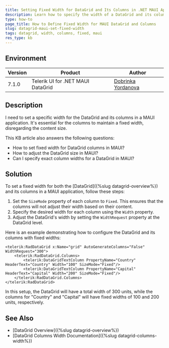 ```yaml
---
title: Setting Fixed Width for DataGrid and Its Columns in .NET MAUI App
description: Learn how to specify the width of a DataGrid and its columns in a MAUI application by using the WidthRequest and Width properties.
type: how-to
page_title: How to Define Fixed Width for MAUI DataGrid and Columns
slug: datagrid-maui-set-fixed-width
tags: datagrid, width, columns, fixed, maui
res_type: kb
---
```


## Environment

| Version | Product | Author | 
| --- | --- | ---- | 
| 7.1.0 | Telerik UI for .NET MAUI DataGrid | [Dobrinka Yordanova](https://www.telerik.com/blogs/author/dobrinka-yordanova) | 

## Description

I need to set a specific width for the DataGrid and its columns in a MAUI application. It's essential for the columns to maintain a fixed width, disregarding the content size. 

This KB article also answers the following questions:

- How to set fixed width for DataGrid columns in MAUI?
- How to adjust the DataGrid size in MAUI?
- Can I specify exact column widths for a DataGrid in MAUI?

## Solution

To set a fixed width for both the [DataGrid]({%slug datagrid-overview%}) and its columns in a MAUI application, follow these steps:

1. Set the `SizeMode` property of each column to `Fixed`. This ensures that the columns will not adjust their width based on their content.
2. Specify the desired width for each column using the `Width` property.
3. Adjust the DataGrid's width by setting the `WidthRequest` property at the DataGrid level.

Here is an example demonstrating how to configure the DataGrid and its columns with fixed widths:

```XAML
<telerik:RadDataGrid x:Name="grid" AutoGenerateColumns="False" WidthRequest="300">
    <telerik:RadDataGrid.Columns>
        <telerik:DataGridTextColumn PropertyName="Country" HeaderText="Country" Width="100" SizeMode="Fixed"/>
        <telerik:DataGridTextColumn PropertyName="Capital" HeaderText="Capital" Width="200" SizeMode="Fixed"/>
    </telerik:RadDataGrid.Columns>
</telerik:RadDataGrid>
```

In this setup, the DataGrid will have a total width of 300 units, while the columns for "Country" and "Capital" will have fixed widths of 100 and 200 units, respectively.

## See Also

- [DataGrid Overview]({%slug datagrid-overview%})
- [DataGrid Columns Width Documentation]({%slug datagrid-columns-width%})
